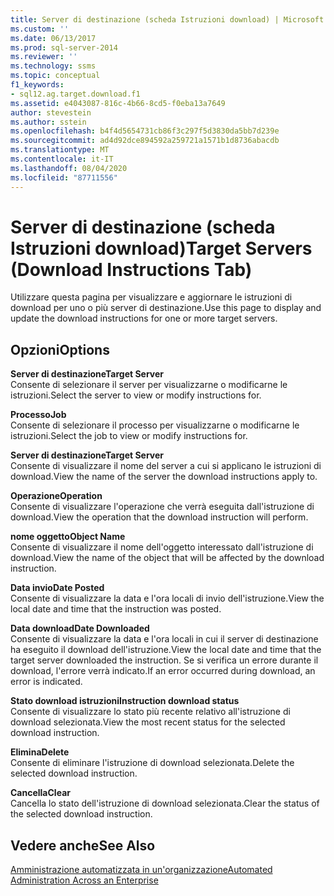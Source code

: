 ```yaml
---
title: Server di destinazione (scheda Istruzioni download) | Microsoft Docs
ms.custom: ''
ms.date: 06/13/2017
ms.prod: sql-server-2014
ms.reviewer: ''
ms.technology: ssms
ms.topic: conceptual
f1_keywords:
- sql12.ag.target.download.f1
ms.assetid: e4043087-816c-4b66-8cd5-f0eba13a7649
author: stevestein
ms.author: sstein
ms.openlocfilehash: b4f4d5654731cb86f3c297f5d3830da5bb7d239e
ms.sourcegitcommit: ad4d92dce894592a259721a1571b1d8736abacdb
ms.translationtype: MT
ms.contentlocale: it-IT
ms.lasthandoff: 08/04/2020
ms.locfileid: "87711556"
---
```

# <a name="target-servers-download-instructions-tab"></a><span data-ttu-id="583de-102">Server di destinazione (scheda Istruzioni download)</span><span class="sxs-lookup"><span data-stu-id="583de-102">Target Servers (Download Instructions Tab)</span></span>
  <span data-ttu-id="583de-103">Utilizzare questa pagina per visualizzare e aggiornare le istruzioni di download per uno o più server di destinazione.</span><span class="sxs-lookup"><span data-stu-id="583de-103">Use this page to display and update the download instructions for one or more target servers.</span></span>  
  
## <a name="options"></a><span data-ttu-id="583de-104">Opzioni</span><span class="sxs-lookup"><span data-stu-id="583de-104">Options</span></span>  
 <span data-ttu-id="583de-105">**Server di destinazione**</span><span class="sxs-lookup"><span data-stu-id="583de-105">**Target Server**</span></span>  
 <span data-ttu-id="583de-106">Consente di selezionare il server per visualizzarne o modificarne le istruzioni.</span><span class="sxs-lookup"><span data-stu-id="583de-106">Select the server to view or modify instructions for.</span></span>  
  
 <span data-ttu-id="583de-107">**Processo**</span><span class="sxs-lookup"><span data-stu-id="583de-107">**Job**</span></span>  
 <span data-ttu-id="583de-108">Consente di selezionare il processo per visualizzarne o modificarne le istruzioni.</span><span class="sxs-lookup"><span data-stu-id="583de-108">Select the job to view or modify instructions for.</span></span>  
  
 <span data-ttu-id="583de-109">**Server di destinazione**</span><span class="sxs-lookup"><span data-stu-id="583de-109">**Target Server**</span></span>  
 <span data-ttu-id="583de-110">Consente di visualizzare il nome del server a cui si applicano le istruzioni di download.</span><span class="sxs-lookup"><span data-stu-id="583de-110">View the name of the server the download instructions apply to.</span></span>  
  
 <span data-ttu-id="583de-111">**Operazione**</span><span class="sxs-lookup"><span data-stu-id="583de-111">**Operation**</span></span>  
 <span data-ttu-id="583de-112">Consente di visualizzare l'operazione che verrà eseguita dall'istruzione di download.</span><span class="sxs-lookup"><span data-stu-id="583de-112">View the operation that the download instruction will perform.</span></span>  
  
 <span data-ttu-id="583de-113">**nome oggetto**</span><span class="sxs-lookup"><span data-stu-id="583de-113">**Object Name**</span></span>  
 <span data-ttu-id="583de-114">Consente di visualizzare il nome dell'oggetto interessato dall'istruzione di download.</span><span class="sxs-lookup"><span data-stu-id="583de-114">View the name of the object that will be affected by the download instruction.</span></span>  
  
 <span data-ttu-id="583de-115">**Data invio**</span><span class="sxs-lookup"><span data-stu-id="583de-115">**Date Posted**</span></span>  
 <span data-ttu-id="583de-116">Consente di visualizzare la data e l'ora locali di invio dell'istruzione.</span><span class="sxs-lookup"><span data-stu-id="583de-116">View the local date and time that the instruction was posted.</span></span>  
  
 <span data-ttu-id="583de-117">**Data download**</span><span class="sxs-lookup"><span data-stu-id="583de-117">**Date Downloaded**</span></span>  
 <span data-ttu-id="583de-118">Consente di visualizzare la data e l'ora locali in cui il server di destinazione ha eseguito il download dell'istruzione.</span><span class="sxs-lookup"><span data-stu-id="583de-118">View the local date and time that the target server downloaded the instruction.</span></span> <span data-ttu-id="583de-119">Se si verifica un errore durante il download, l'errore verrà indicato.</span><span class="sxs-lookup"><span data-stu-id="583de-119">If an error occurred during download, an error is indicated.</span></span>  
  
 <span data-ttu-id="583de-120">**Stato download istruzioni**</span><span class="sxs-lookup"><span data-stu-id="583de-120">**Instruction download status**</span></span>  
 <span data-ttu-id="583de-121">Consente di visualizzare lo stato più recente relativo all'istruzione di download selezionata.</span><span class="sxs-lookup"><span data-stu-id="583de-121">View the most recent status for the selected download instruction.</span></span>  
  
 <span data-ttu-id="583de-122">**Elimina**</span><span class="sxs-lookup"><span data-stu-id="583de-122">**Delete**</span></span>  
 <span data-ttu-id="583de-123">Consente di eliminare l'istruzione di download selezionata.</span><span class="sxs-lookup"><span data-stu-id="583de-123">Delete the selected download instruction.</span></span>  
  
 <span data-ttu-id="583de-124">**Cancella**</span><span class="sxs-lookup"><span data-stu-id="583de-124">**Clear**</span></span>  
 <span data-ttu-id="583de-125">Cancella lo stato dell'istruzione di download selezionata.</span><span class="sxs-lookup"><span data-stu-id="583de-125">Clear the status of the selected download instruction.</span></span>  
  
## <a name="see-also"></a><span data-ttu-id="583de-126">Vedere anche</span><span class="sxs-lookup"><span data-stu-id="583de-126">See Also</span></span>  
 [<span data-ttu-id="583de-127">Amministrazione automatizzata in un'organizzazione</span><span class="sxs-lookup"><span data-stu-id="583de-127">Automated Administration Across an Enterprise</span></span>](automated-administration-across-an-enterprise.md)  
  
  
